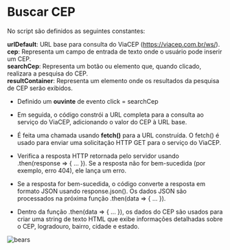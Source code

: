 # Buscar CEP

No script são definidos as seguintes constantes:

**urlDefault**: URL base para consulta do ViaCEP (https://viacep.com.br/ws/).  
**cep**: Representa um campo de entrada de texto onde o usuário pode inserir um CEP.  
**searchCep**: Representa um botão ou elemento que, quando clicado, realizara a pesquisa do CEP.  
**resultContainer**: Representa um elemento onde os resultados da pesquisa de CEP serão exibidos.  

* Definido um **ouvinte** de evento click = searchCep

* Em seguida, o código constrói a URL completa para a consulta ao serviço do ViaCEP, adicionando o valor do CEP à URL base.

* É feita uma chamada usando **fetch()** para a URL construída. O fetch() é usado para enviar uma solicitação HTTP GET para o serviço do ViaCEP.

* Verifica a resposta HTTP retornada pelo servidor usando .then(response => { ... }). Se a resposta não for bem-sucedida (por exemplo, erro 404), ele lança um erro.

* Se a resposta for bem-sucedida, o código converte a resposta em formato JSON usando response.json(). Os dados JSON são processados na próxima função .then(data => { ... }).

* Dentro da função .then(data => { ... }), os dados do CEP são usados para criar uma string de texto HTML que exibe informações detalhadas sobre o CEP, logradouro, bairro, cidade e estado.

![bears](https://i.postimg.cc/V6bHXGWB/Cep.png)
